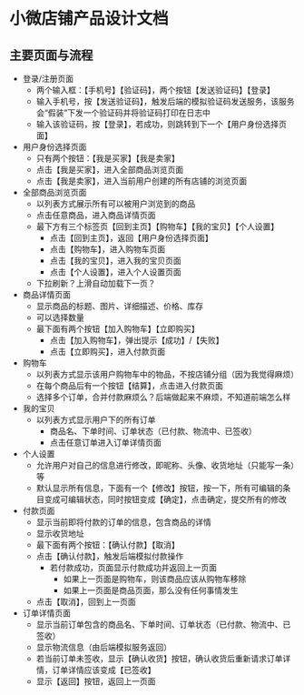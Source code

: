# 小微店铺产品设计文档

## 主要页面与流程

- 登录/注册页面
  - 两个输入框：【手机号】【验证码】，两个按钮【发送验证码】【登录】
  - 输入手机号，按【发送验证码】，触发后端的模拟验证码发送服务，该服务会“假装”下发一个验证码并将验证码打印在日志中
  - 输入该验证码，按【登录】，若成功，则跳转到下一个【用户身份选择页面】
- 用户身份选择页面
  - 只有两个按钮：【我是买家】【我是卖家】
  - 点击【我是买家】，进入全部商品浏览页面
  - 点击【我是卖家】，进入当前用户创建的所有店铺的浏览页面
- 全部商品浏览页面
  - 以列表方式展示所有可以被用户浏览到的商品
  - 点击任意商品，进入商品详情页面
  - 最下方有三个标签页【回到主页】【购物车】【我的宝贝】【个人设置】
    - 点击【回到主页】，返回【用户身份选择页面】
    - 点击【购物车】，进入购物车页面
    - 点击【我的宝贝】，进入我的宝贝页面
    - 点击【个人设置】，进入个人设置页面
  - 下拉刷新？上滑自动加载下一页？
- 商品详情页面
  - 显示商品的标题、图片、详细描述、价格、库存
  - 可以选择数量
  - 最下面有两个按钮【加入购物车】【立即购买】
    - 点击【加入购物车】，弹出提示【成功】/【失败】
    - 点击【立即购买】，进入付款页面
- 购物车
  - 以列表方式显示该用户购物车中的物品，不按店铺分组（因为我觉得麻烦）
  - 在每个商品后有一个按钮【结算】，点击进入付款页面
  - 选择多个订单，合并付款麻烦么？后端做起来不麻烦，不知道前端怎么样
- 我的宝贝
  - 以列表方式显示用户下的所有订单
    - 商品名、下单时间、订单状态（已付款、物流中、已签收）
    - 点击任意订单进入订单详情页面
- 个人设置
  - 允许用户对自己的信息进行修改，即昵称、头像、收货地址（只能写一条）等
  - 默认显示所有信息，下面有一个【修改】按钮，按一下，所有可编辑的条目变成可编辑状态，同时按钮变成【确定】，点击确定，提交所有的修改
- 付款页面
  - 显示当前即将付款的订单的信息，包含商品的详情
  - 显示收货地址
  - 最下面有两个按钮：【确认付款】【取消】
  - 点击【确认付款】，触发后端模拟付款操作
    - 若付款成功，页面显示付款成功并返回上一页面
      - 如果上一页面是购物车，则该商品应该从购物车移除
      - 如果上一页面是商品页面，那么没有任何事情发生
  - 点击【取消】，回到上一页面
- 订单详情页面
  - 显示当前订单包含的商品名、下单时间、订单状态（已付款、物流中、已签收）
  - 显示物流信息（由后端模拟服务返回）
  - 若当前订单未签收，显示【确认收货】按钮，确认收货后重新请求订单详情，订单详情应该变成【已签收】
  - 显示【返回】按钮，返回上一页面

